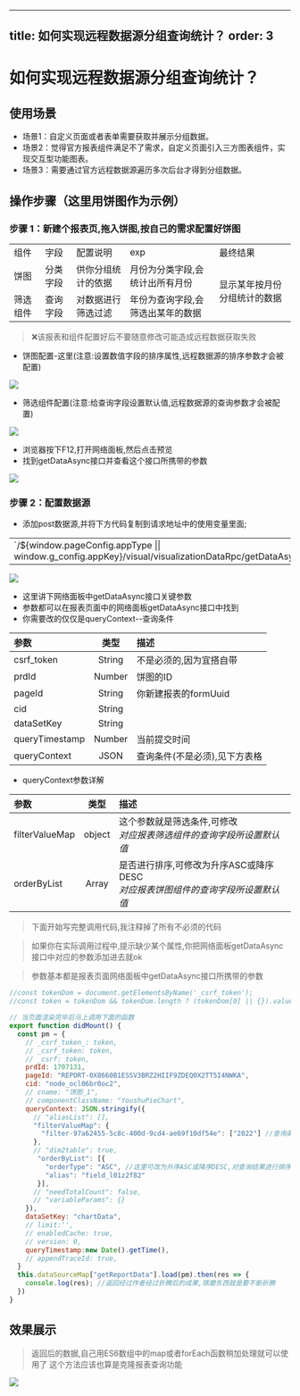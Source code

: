 
---
title: 如何实现远程数据源分组查询统计？
order: 3
---

# 如何实现远程数据源分组查询统计？

## 使用场景

- 场景1：自定义页面或者表单需要获取并展示分组数据。
- 场景2：觉得官方报表组件满足不了需求，自定义页面引入三方图表组件，实现交互型功能图表。
- 场景3：需要通过官方远程数据源遍历多次后台才得到分组数据。

## 操作步骤（这里用饼图作为示例）
### 步骤 1：新建个报表页,拖入饼图,按自己的需求配置好饼图

<table>
    <tr>
        <td>组件</td> 
        <td>字段</td> 
        <td>配置说明</td> 
        <td>exp</td> 
        <td>最终结果</td> 
   </tr>
    <tr>  
  		  <td>饼图</td> 
        <td>分类字段</td> 
        <td>供你分组统计的依据</td> 
        <td>月份为分类字段,会统计出所有月份</td> 
        <td rowspan="2">显示某年按月份分组统计的数据</td>   
    </tr>
    <tr>  
  		  <td>筛选组件</td> 
        <td>查询字段</td> 
        <td>对数据进行筛选过滤</td> 
        <td>年份为查询字段,会筛选出某年的数据</td> 
    </tr>
</table>

> ❌该报表和组件配置好后不要随意修改可能造成远程数据获取失败  
- 饼图配置-这里(注意:设置数值字段的排序属性,远程数据源的排序参数才会被配置)

![](https://pic.imgdb.cn/item/624fd49e239250f7c5efcb12.png)
- 筛选组件配置(注意:给查询字段设置默认值,远程数据源的查询参数才会被配置)  

![](https://pic.imgdb.cn/item/624fd41f239250f7c5eeb369.png)

- 浏览器按下F12,打开网络面板,然后点击预览
- 找到getDataAsync接口并查看这个接口所携带的参数 

![](https://pic.imgdb.cn/item/624fad98239250f7c59213c8.png)
### 步骤 2：配置数据源

- 添加post数据源,并将下方代码复制到请求地址中的使用变量里面;
<table>
<td>
`/${window.pageConfig.appType || window.g_config.appKey}/visual/visualizationDataRpc/getDataAsync.json`
</td>
</table> 

![](https://pic.imgdb.cn/item/624fab70239250f7c58c97c1.png)

- 这里讲下网络面板中getDataAsync接口关键参数 
- 参数都可以在报表页面中的网络面板getDataAsync接口中找到
- 你需要改的仅仅是queryContext--查询条件


| 参数      | 类型 | 描述     |
| :---        |    :----:   |          :--- |
| csrf_token     | String       | 不是必须的,因为宜搭自带   |
| prdId   | Number        | 饼图的ID      |
| pageId      | String       | 你新建报表的formUuid   |
| cid   | String        |       |
| dataSetKey     | String       |    |
| queryTimestamp   | Number        | 当前提交时间      |
| queryContext   | JSON        | 查询条件(不是必须),见下方表格      |

- queryContext参数详解 

| 参数      | 类型 | 描述     |
| :---        |    :----:   |          :--- |
| filterValueMap     | object       | 这个参数就是筛选条件,可修改<br>*对应报表筛选组件的查询字段所设置默认值*   |
| orderByList   | Array        | 是否进行排序,可修改为升序ASC或降序DESC<br>*对应报表饼图组件的查询字段所设置默认值*      |  

> 下面开始写完整调用代码,我注释掉了所有不必须的代码

> 如果你在实际调用过程中,提示缺少某个属性,你把网络面板getDataAsync接口中对应的参数添加进去就ok

> 参数基本都是报表页面网络面板中getDataAsync接口所携带的参数


```js
//const tokenDom = document.getElementsByName('_csrf_token');
//const token = tokenDom && tokenDom.length ? (tokenDom[0] || {}).value : '';

// 当页面渲染完毕后马上调用下面的函数
export function didMount() {
  const pm = {
    // _csrf_token_: token,
    // _csrf_token: token,
    // _csrf: token,
    prdId: 1707131,  
    pageId: "REPORT-0X8660B1ESSV3BRZ2HIIF9ZDEQ0X2TT5I4NWKA",
    cid: "node_ocl06br0oc2",
    // cname: "饼图_1",
    // componentClassName: "YoushuPieChart",
    queryContext: JSON.stringify({
      // "aliasList": [],
      "filterValueMap": {
        "filter-97a62455-5c8c-400d-9cd4-ae69f10df54e": ["2022"] //查询条件2021,2022都可以,根据你的而实际需求改
      },
      // "dim2table": true,
       "orderByList": [{
         "orderType": "ASC", //这里可改为升序ASC或降序DESC,对查询结果进行排序
         "alias": "field_l01z2f82" 
       }],
      // "needTotalCount": false,
      // "variableParams": {}
    }),
    dataSetKey: "chartData",
    // limit:'',
    // enabledCache: true,
    // version: 0,
    queryTimestamp:new Date().getTime(),
    // appendTraceId: true,
  }
  this.dataSourceMap["getReportData"].load(pm).then(res => {
    console.log(res); //返回经过作者经过折腾后的成果,琢磨东西就是要不断折腾
  })
}
```
## 效果展示  

> 返回后的数据,自己用ES6数组中的map或者forEach函数稍加处理就可以使用了
> 这个方法应该也算是克隆报表查询功能

![](https://pic.imgdb.cn/item/624fda11239250f7c5fb99fc.png)
